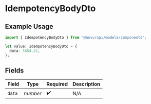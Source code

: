 # IdempotencyBodyDto

## Example Usage

```typescript
import { IdempotencyBodyDto } from "@novu/api/models/components";

let value: IdempotencyBodyDto = {
  data: 5654.21,
};
```

## Fields

| Field              | Type               | Required           | Description        |
| ------------------ | ------------------ | ------------------ | ------------------ |
| `data`             | *number*           | :heavy_check_mark: | N/A                |